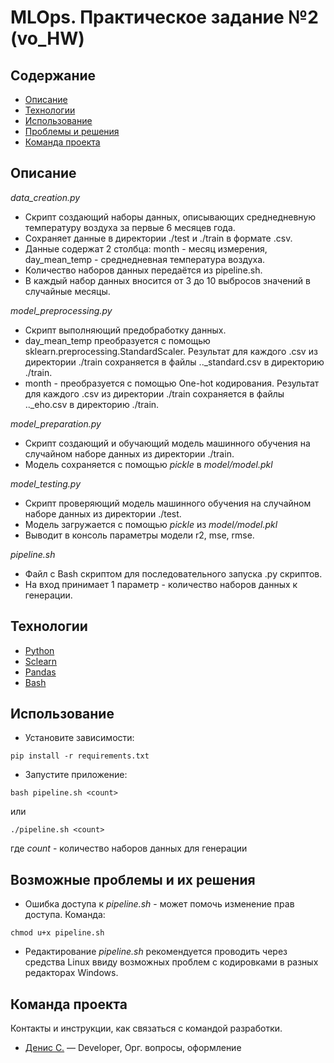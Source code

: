 # MLOps. Практическое задание №2 (vo_HW)

## Содержание
- [Описание](#описание)
- [Технологии](#технологии)
- [Использование](#использование)
- [Проблемы и решения](#возможные-проблемы-и-их-решения)
- [Команда проекта](#команда-проекта)

## Описание
*data_creation.py*
- Скрипт создающий наборы данных, описывающих среднедневную температуру воздуха за первые 6 месяцев года.
- Сохраняет данные в директории ./test и ./train в формате .csv.
- Данные содержат 2 столбца: month - месяц измерения, day_mean_temp - среднедневная температура воздуха.
- Количество наборов данных передаётся из pipeline.sh.
- В каждый набор данных вносится от 3 до 10 выбросов значений в случайные месяцы.

*model_preprocessing.py*
- Скрипт выполняющий предобработку данных.
- day_mean_temp преобразуется с помощью sklearn.preprocessing.StandardScaler. Результат для каждого .csv из директории ./train сохраняется в файлы .._standard.csv в директорию ./train.
- month - преобразуется с помощью One-hot кодирования. Результат для каждого .csv из директории ./train сохраняется в файлы .._eho.csv в директорию ./train.

*model_preparation.py*
- Скрипт создающий и обучающий модель машинного обучения на случайном наборе данных из директории ./train.
- Модель сохраняется с помощью *pickle* в *model/model.pkl*

*model_testing.py*
- Скрипт проверяющий модель машинного обучения на случайном наборе данных из директории ./test.
- Модель загружается с помощью *pickle* из *model/model.pkl*
- Выводит в консоль параметры модели r2, mse, rmse.

*pipeline.sh*
- Файл с Bash скриптом для последовательного запуска .py скриптов.
- На вход принимает 1 параметр - количество наборов данных к генерации.

## Технологии
- [Python](https://www.python.org/)
- [Sclearn](https://scikit-learn.org/)
- [Pandas](https://pandas.pydata.org/)
- [Bash](https://ru.wikipedia.org/wiki/Bash)

## Использование
- Установите зависимости:
```
pip install -r requirements.txt
```
- Запустите приложение:
```
bash pipeline.sh <count>
```
или
```
./pipeline.sh <count>
```
где *count* - количество наборов данных для генерации

## Возможные проблемы и их решения
- Ошибка доступа к *pipeline.sh* - может помочь изменение прав доступа. Команда:
```
chmod u+x pipeline.sh
```
- Редактирование *pipeline.sh* рекомендуется проводить через средства Linux ввиду возможных проблем с кодировками в разных редакторах Windows.

## Команда проекта
Контакты и инструкции, как связаться с командой разработки.

- [Денис С.](tg://abc) — Developer, Орг. вопросы, оформление
